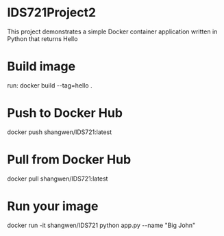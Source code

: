 # IDS721Project2
This project demonstrates a simple Docker container application written in Python that returns Hello <string you pass in>
  
# Build image
run: docker build --tag=hello .

# Push to Docker Hub
docker push shangwen/IDS721:latest

# Pull from Docker Hub
docker pull shangwen/IDS721:latest

# Run your image
docker run -it shangwen/IDS721 python app.py --name "Big John"
